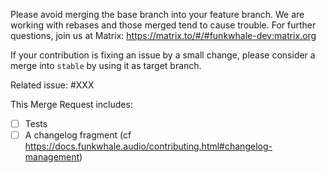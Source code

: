 Please avoid merging the base branch into your feature branch. We are working with rebases and those merged tend to cause trouble.
For further questions, join us at Matrix: https://matrix.to/#/#funkwhale-dev:matrix.org

If your contribution is fixing an issue by a small change, please consider a merge into `stable` by using it as target branch.

Related issue: #XXX <!-- it's okay to have no issue for small changes -->

This Merge Request includes:

- [ ] Tests
- [ ] A changelog fragment (cf https://docs.funkwhale.audio/contributing.html#changelog-management)
